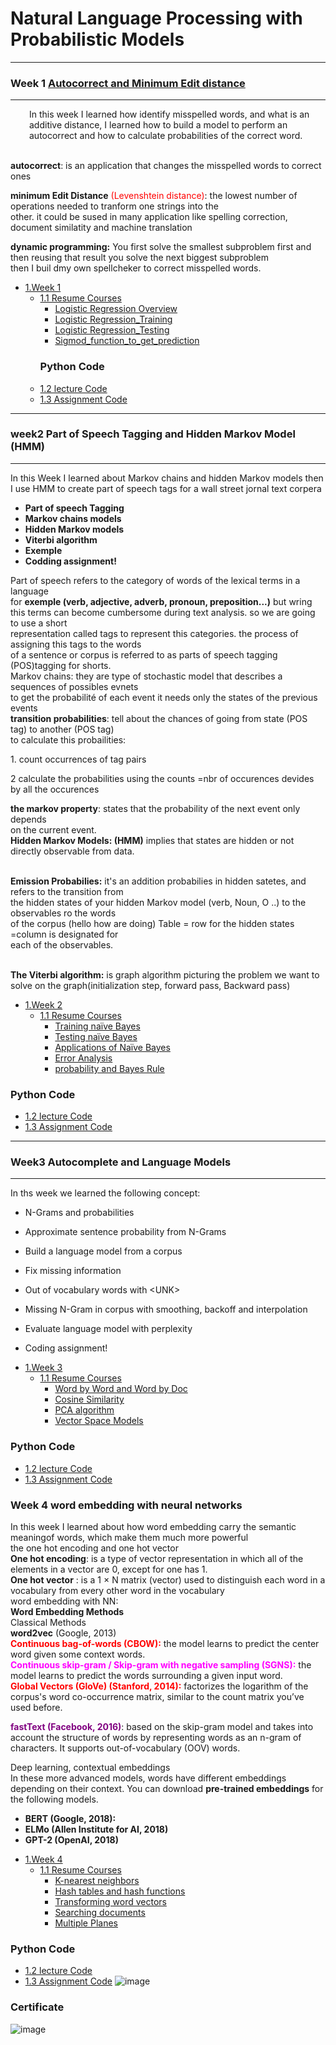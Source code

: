 # Natural Language Processing with Probabilistic Models
**********************************
### Week 1 [Autocorrect and Minimum Edit distance](https://github.com/ELFAHIM96/Coursera_NLP_with-Probabilistic-Models/tree/main/NLP_with%20Probabilistic%20Models/Week%201)
*****************************
<p style="padding-left: 30px;">In this week I learned how identify misspelled words, and what is an additive distance, I learned how to build a model to perform an autocorrect and how to calculate probabilities of the correct word.</p>
<p><br /><strong>autocorrect</strong>: is an application that changes the misspelled words to correct ones</p>
<p><strong>minimum Edit Distance</strong> <span style="color: #ff0000;">(Levenshtein distance)</span>: the lowest number of operations needed to tranform one strings into the <br />other. it could be sused in many application like spelling correction, document similatity and machine translation</p>
<p><strong>dynamic programming:</strong> You first solve the smallest subproblem first and then reusing that result you solve the next biggest subproblem<br />then I buil dmy own spellcheker to correct misspelled words.</p>

- [1.Week 1](https://github.com/ELFAHIM96/Cousera-NLP-with-Classification-Vector-Spaces/tree/main/NLP-with-Classification-Vector-Spaces/C1_week1)
  - [1.1 Resume Courses](https://github.com/ELFAHIM96/Cousera-NLP-with-Classification-Vector-Spaces/tree/main/NLP-with-Classification-Vector-Spaces/C1_week1/Resume%20cours1)
      - [Logistic Regression Overview](https://github.com/ELFAHIM96/Cousera-NLP-with-Classification-Vector-Spaces/blob/main/NLP-with-Classification-Vector-Spaces/C1_week1/Resume%20cours1/Logistic%20Regression%20Overview.png)
      - [Logistic Regression_Training](https://github.com/ELFAHIM96/Cousera-NLP-with-Classification-Vector-Spaces/blob/main/NLP-with-Classification-Vector-Spaces/C1_week1/Resume%20cours1/Logistic%20Regression_Training.png)
      - [Logistic Regression_Testing](https://github.com/ELFAHIM96/Cousera-NLP-with-Classification-Vector-Spaces/blob/main/NLP-with-Classification-Vector-Spaces/C1_week1/Resume%20cours1/Logistic%20Regression_Testing.png)
      - [Sigmod_function_to_get_prediction](https://github.com/ELFAHIM96/Cousera-NLP-with-Classification-Vector-Spaces/blob/main/NLP-with-Classification-Vector-Spaces/C1_week1/Resume%20cours1/Sigmod_function_to_get_prediction.png)
    ### Python Code
  - [1.2 lecture Code](https://github.com/ELFAHIM96/Cousera-NLP-with-Classification-Vector-Spaces/tree/main/NLP-with-Classification-Vector-Spaces/C1_week1/C1_W1_lecture_nb)
  - [1.3 Assignment Code](https://github.com/ELFAHIM96/Cousera-NLP-with-Classification-Vector-Spaces/tree/main/NLP-with-Classification-Vector-Spaces/C1_week1/C1_W1_assignment)
**************************************
### week2 Part of Speech Tagging and Hidden Markov Model (HMM)
***************************************
<p>In this Week I learned about Markov chains and hidden Markov models then<br />I use HMM to create part of speech tags for a wall street jornal text corpera</p>
<ul>
<li><strong>Part of speech Tagging</strong></li>
<li><strong>Markov chains models</strong></li>
<li><strong>Hidden Markov models</strong></li>
<li><strong>Viterbi algorithm</strong></li>
<li><strong>Exemple</strong></li>
<li><strong>Codding assignment!</strong></li>
</ul>
<p>Part of speech refers to the category of words of the lexical terms in a language<br />for <strong>exemple (verb, adjective, adverb, pronoun, preposition...)</strong> but wring <br />this terms can become cumbersome during text analysis. so we are going to use a short <br />representation called tags to represent this categories. the process of assigning this tags to the words<br />of a sentence or corpus is referred to as parts of speech tagging (POS)tagging for shorts.<br />Markov chains: they are type of stochastic model that describes a sequences of possibles evnets<br />to get the probabilit&eacute; of each event it needs only the states of the previous events<br /> <strong>transition probabilities</strong>: tell about the chances of going from state (POS tag) to another (POS tag)<br />to calculate this probailities:</p>
<p>1. count occurrences of tag pairs</p>
<p>2 calculate the probabilities using the counts =nbr of occurences devides by all the occurences</p>
<p><strong>the markov property</strong>: states that the probability of the next event only depends<br />on the current event.<br /><strong>Hidden Markov Models: (HMM)</strong> implies that states are hidden or not directly observable from data.</p>
<p><br /><strong>Emission Probabilies:</strong> it's an addition probabilies in hidden satetes, and refers to the transition from <br />the hidden states of your hidden Markov model (verb, Noun, O ..) to the observables ro the words <br />of the corpus (hello how are doing) Table = row for the hidden states =column is designated for <br />each of the observables.</p>
<p><br/><strong>The Viterbi algorithm:</strong> is graph algorithm picturing the problem we want to solve on the graph(initialization step, forward pass, Backward pass)</p>

- [1.Week 2](https://github.com/ELFAHIM96/Cousera-NLP-with-Classification-Vector-Spaces/tree/main/NLP-with-Classification-Vector-Spaces/C1_week2)
  - [1.1 Resume Courses](https://github.com/ELFAHIM96/Cousera-NLP-with-Classification-Vector-Spaces/tree/main/NLP-with-Classification-Vector-Spaces/C1_week2/resume_cours)
      - [Training naïve Bayes](https://github.com/ELFAHIM96/Cousera-NLP-with-Classification-Vector-Spaces/blob/main/NLP-with-Classification-Vector-Spaces/C1_week2/resume_cours/Training%20na%C3%AFve%20Bayes%20_%20Coursera.pdf)
      - [Testing naïve Bayes](https://github.com/ELFAHIM96/Cousera-NLP-with-Classification-Vector-Spaces/blob/main/NLP-with-Classification-Vector-Spaces/C1_week2/resume_cours/Testing%20na%C3%AFve%20Bayes.png)
      - [Applications of Naïve Bayes](https://github.com/ELFAHIM96/Cousera-NLP-with-Classification-Vector-Spaces/blob/main/NLP-with-Classification-Vector-Spaces/C1_week2/resume_cours/Applications%20of%20Na%C3%AFve%20Bayes%20_%20Coursera.pdf)
      - [Error Analysis](https://github.com/ELFAHIM96/Cousera-NLP-with-Classification-Vector-Spaces/blob/main/NLP-with-Classification-Vector-Spaces/C1_week2/resume_cours/Error%20Analysis%20_%20Coursera.pdf)
      - [probability and Bayes Rule](https://github.com/ELFAHIM96/Cousera-NLP-with-Classification-Vector-Spaces/blob/main/NLP-with-Classification-Vector-Spaces/C1_week2/resume_cours/probability%20and%20Bayes%20Rule.png)
### Python Code
  - [1.2 lecture Code](https://github.com/ELFAHIM96/Cousera-NLP-with-Classification-Vector-Spaces/tree/main/NLP-with-Classification-Vector-Spaces/C1_week2/C1_W2_lecture_naive_bayes)
  - [1.3 Assignment Code](https://github.com/ELFAHIM96/Cousera-NLP-with-Classification-Vector-Spaces/tree/main/NLP-with-Classification-Vector-Spaces/C1_week2/C1_W2_Assignment)
 *********************************************************
### Week3 Autocomplete and Language Models
*********************************************************
In ths week we learned the following concept:
<ul>
<li>
<p>N-Grams and probabilities</p>
</li>
<li>
<p>Approximate sentence probability from N-Grams</p>
</li>
<li>
<p>Build a language model from a corpus</p>
</li>
<li>
<p>Fix missing information</p>
</li>
<li>
<p>Out of vocabulary words with &lt;UNK&gt;</p>
</li>
<li>
<p>Missing N-Gram in corpus with smoothing, backoff and interpolation</p>
</li>
<li>
<p>Evaluate language model with perplexity</p>
</li>
<li>
<p>Coding assignment!</p>
</li>
</ul>

- [1.Week 3](https://github.com/ELFAHIM96/Cousera-NLP-with-Classification-Vector-Spaces/tree/main/NLP-with-Classification-Vector-Spaces/C1_week3)
  - [1.1 Resume Courses](https://github.com/ELFAHIM96/Cousera-NLP-with-Classification-Vector-Spaces/tree/main/NLP-with-Classification-Vector-Spaces/C1_week3/resum_cours)
      - [Word by Word and Word by Doc](https://github.com/ELFAHIM96/Cousera-NLP-with-Classification-Vector-Spaces/blob/main/NLP-with-Classification-Vector-Spaces/C1_week3/resum_cours/Word%20by%20Word%20and%20Word%20by%20Doc.%20_%20Coursera.pdf)
      - [Cosine Similarity](https://github.com/ELFAHIM96/Cousera-NLP-with-Classification-Vector-Spaces/blob/main/NLP-with-Classification-Vector-Spaces/C1_week1/Resume%20cours1/Logistic%20Regression_Training.png)
      - [PCA algorithm](https://github.com/ELFAHIM96/Cousera-NLP-with-Classification-Vector-Spaces/blob/main/NLP-with-Classification-Vector-Spaces/C1_week3/resum_cours/PCA%20algorithm%20_%20Coursera.pdf)
      - [Vector Space Models](https://github.com/ELFAHIM96/Cousera-NLP-with-Classification-Vector-Spaces/blob/main/NLP-with-Classification-Vector-Spaces/C1_week3/resum_cours/Vector%20Space%20Models%20_%20Coursera.pdf)
### Python Code
  - [1.2 lecture Code](https://github.com/ELFAHIM96/Cousera-NLP-with-Classification-Vector-Spaces/tree/main/NLP-with-Classification-Vector-Spaces/C1_week3/C1_W3_lecture_Code)
  - [1.3 Assignment Code](https://github.com/ELFAHIM96/Cousera-NLP-with-Classification-Vector-Spaces/tree/main/NLP-with-Classification-Vector-Spaces/C1_week3/C1_W3_Assignment)
 
 ### Week 4 word embedding with neural networks
<p>In this week I learned about how word embedding carry the semantic meaningof words, which make them much more powerful <br />the one hot encoding and one hot vector<br /><strong>One hot encoding</strong>: is a type of vector representation in which all of the elements in a vector are 0, except for one has 1.<br /><strong>One hot vector</strong> : is a 1 &times; N matrix (vector) used to distinguish each word in a vocabulary from every other word in the vocabulary<br />word embedding with NN: <br /><strong>Word Embedding Methods</strong><br /><span style="background-color: #ffffff;">Classical Methods</span><br /><strong>word2vec</strong> (Google, 2013)<br /><strong><span style="color: #ff0000;">Continuous bag-of-words (CBOW):</span></strong> the model learns to predict the center word given some context words.<br /><strong><span style="color: #ff00ff;">Continuous skip-gram / Skip-gram with negative sampling (SGNS):</span></strong> the model learns to predict the words surrounding a given input word.<br /><strong><span style="color: #ff0000;">Global Vectors (GloVe) (Stanford, 2014):</span></strong> factorizes the logarithm of the corpus's word co-occurrence matrix, similar to the count matrix you&rsquo;ve used before.</p>
<p><strong><span style="color: #800080;">fastText (Facebook, 2016)</span></strong>: based on the skip-gram model and takes into account the structure of words by representing words as an n-gram of characters. It supports out-of-vocabulary (OOV) words.</p>
<p>Deep learning, contextual embeddings<br /> In these more advanced models, words have different embeddings depending on their context. You can download <strong>pre-trained embeddings</strong> for the following models.</p>
<ul>
<li><strong>BERT (Google, 2018):</strong></li>
<li><strong>ELMo (Allen Institute for AI, 2018)</strong></li>
<li><strong>GPT-2 (OpenAI, 2018)</strong></li>
</ul>

- [1.Week 4](https://github.com/ELFAHIM96/Cousera-NLP-with-Classification-Vector-Spaces/tree/main/NLP-with-Classification-Vector-Spaces/C1_week4)
  - [1.1 Resume Courses](https://github.com/ELFAHIM96/Cousera-NLP-with-Classification-Vector-Spaces/tree/main/NLP-with-Classification-Vector-Spaces/C1_week4/resume_cours%20W4)
      - [K-nearest neighbors ](https://github.com/ELFAHIM96/Cousera-NLP-with-Classification-Vector-Spaces/blob/main/NLP-with-Classification-Vector-Spaces/C1_week4/resume_cours%20W4/K-nearest%20neighbors%20_%20Coursera.pdf)
      - [Hash tables and hash functions](https://github.com/ELFAHIM96/Cousera-NLP-with-Classification-Vector-Spaces/blob/main/NLP-with-Classification-Vector-Spaces/C1_week4/resume_cours%20W4/Hash%20tables%20and%20hash%20functions%20_%20Coursera.pdf)
      - [Transforming word vectors](https://github.com/ELFAHIM96/Cousera-NLP-with-Classification-Vector-Spaces/blob/main/NLP-with-Classification-Vector-Spaces/C1_week4/resume_cours%20W4/Transforming%20word%20vectors%20_%20Coursera.pdf)
      - [Searching documents](https://github.com/ELFAHIM96/Cousera-NLP-with-Classification-Vector-Spaces/blob/main/NLP-with-Classification-Vector-Spaces/C1_week4/resume_cours%20W4/Searching%20documents%20_%20Coursera.pdf)
      - [Multiple Planes](https://github.com/ELFAHIM96/Cousera-NLP-with-Classification-Vector-Spaces/blob/main/NLP-with-Classification-Vector-Spaces/C1_week4/resume_cours%20W4/Multiple%20Planes%20_%20Coursera.pdf)
### Python Code
  - [1.2 lecture Code](https://github.com/ELFAHIM96/Cousera-NLP-with-Classification-Vector-Spaces/tree/main/NLP-with-Classification-Vector-Spaces/C1_week4/Week_4%20Lecture_Code)
  - [1.3 Assignment Code](https://github.com/ELFAHIM96/Cousera-NLP-with-Classification-Vector-Spaces/tree/main/NLP-with-Classification-Vector-Spaces/C1_week4/week_4_assignment%20_Code)
![image](https://user-images.githubusercontent.com/65721811/182025551-595433c7-25b7-4b8d-9a87-08eca146a94d.png)
### Certificate 
![image](https://user-images.githubusercontent.com/65721811/208066419-34c8bbbb-73d2-4318-a2b3-b7408c724113.png)


